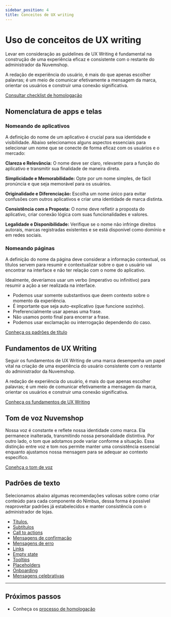 ```yaml
---
sidebar_position: 4
title: Conceitos de UX writing
---
```


# Uso de conceitos de UX writing

Levar em consideração as guidelines de UX Writing é fundamental na construção de uma experiência eficaz e consistente com o restante do administrador da Nuvemshop.

A redação de experiência do usuário, é mais do que apenas escolher palavras; é um meio de comunicar efetivamente a mensagem da marca, orientar os usuários e construir uma conexão significativa.

[Consultar checklist de homologação](../homologation/checklist.md#uso-de-conceitos-de-ux-writing---prioridade-baixa)

## Nomenclatura de apps e telas

### Nomeando de aplicativos

A definição do nome de um aplicativo é crucial para sua identidade e visibilidade. Abaixo selecionamos alguns aspectos essenciais para selecionar um nome que se conecte de forma eficaz com os usuários e o mercado:

**Clareza e Relevância:** O nome deve ser claro, relevante para a função do aplicativo e transmitir sua finalidade de maneira direta.

**Simplicidade e Memorabilidade:** Opte por um nome simples, de fácil pronúncia e que seja memorável para os usuários.

**Originalidade e Diferenciação:** Escolha um nome único para evitar confusões com outros aplicativos e criar uma identidade de marca distinta.

**Consistência com a Proposta:** O nome deve refletir a proposta do aplicativo, criar conexão lógica com suas funcionalidades e valores.

**Legalidade e Disponibilidade:** Verifique se o nome não infringe direitos autorais, marcas registradas existentes e se está disponível como domínio e em redes sociais.

### Nomeando páginas

A definição do nome da página deve considerar a informação contextual, os títulos servem para resumir e contextualizar sobre o que o usuário vai encontrar na interface e não ter relação com o nome do aplicativo.

Idealmente, deveríamos usar um verbo (imperativo ou infinitivo) para resumir a ação a ser realizada na interface.

- Podemos usar somente substantivos que deem contexto sobre o momento da experiência.
- É importante que seja auto-explicativo (que funcione sozinho).
- Preferencialmente usar apenas uma frase.
- Não usamos ponto final para encerrar a frase.
- Podemos usar exclamação ou interrogação dependendo do caso.

[Conheça os padrões de título](https://zeroheight.com/910040352/p/14ac6a-padroes-de-texto/b/521fa2)

## Fundamentos de UX Writing

Seguir os fundamentos de UX Writing de uma marca desempenha um papel vital na criação de uma experiência do usuário consistente com o restante do administrador da Nuvemshop.

A redação de experiência do usuário, é mais do que apenas escolher palavras; é um meio de comunicar efetivamente a mensagem da marca, orientar os usuários e construir uma conexão significativa.

[Conheça os fundamentos de UX Writing](https://zeroheight.com/910040352/p/82a0dc-principios-e-fundamentos)

## Tom de voz Nuvemshop

Nossa voz é constante e reflete nossa identidade como marca. Ela permanece inalterada, transmitindo nossa personalidade distintiva. Por outro lado, o tom que adotamos pode variar conforme a situação. Essa distinção entre voz e tom nos permite manter uma consistência essencial enquanto ajustamos nossa mensagem para se adequar ao contexto específico.

[Conehça o tom de voz](https://zeroheight.com/910040352/p/19a983-voz--tom)

## Padrões de texto

Selecionamos abaixo algumas recomendações valiosas sobre como criar conteúdo para cada componente do Nimbus, dessa forma é possível reaproveitar padrões já estabelecidos e manter consistência com o administrador de lojas.

- [Títulos](https://zeroheight.com/910040352/p/14ac6a-padroes-de-texto/b/521fa2),
- [Subtítulos](https://zeroheight.com/910040352/p/14ac6a-padroes-de-texto/b/968d08)
- [Call to actions](https://zeroheight.com/910040352/p/14ac6a-padroes-de-texto/b/934e1a)
- [Mensagens de confirmação](https://zeroheight.com/910040352/p/14ac6a-padroes-de-texto/b/118208)
- [Mensagens de erro](https://zeroheight.com/910040352/p/14ac6a-padroes-de-texto/b/64a717)
- [Links](https://zeroheight.com/910040352/p/14ac6a-padroes-de-texto/b/822ab0)
- [Empty state](https://zeroheight.com/910040352/p/14ac6a-padroes-de-texto/b/2461ee)
- [Tooltips](https://zeroheight.com/910040352/p/14ac6a-padroes-de-texto/b/968547)
- [Placeholders](https://zeroheight.com/910040352/p/14ac6a-padroes-de-texto/b/3364d0)
- [Onboarding](https://zeroheight.com/910040352/p/14ac6a-padroes-de-texto/b/86dbf1)
- [Mensagens celebrativas](https://zeroheight.com/910040352/p/14ac6a-padroes-de-texto/b/936fc4)

---

## Próximos passos

- Conheça os [processo de homologação](/docs/homologation/overview.md)